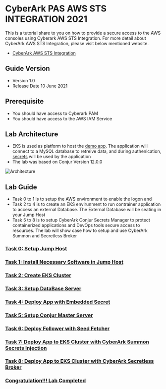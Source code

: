 # CyberArk PAS AWS STS INTEGRATION 2021
This is a tutorial share to you on how to provide a secure access to the AWS consoles using Cyberark AWS STS Integration.
For more detail about CyberArk AWS STS Integration, please visit below mentioned website.

- [CyberArk AWS STS Integration](https://docs.cyberark.com/Product-Doc/OnlineHelp/PAS/Latest/en/Content/PASIMP/PSM-AWS-CloudServicesManagement.htm?TocPath=Administration%7CComponents%7CPrivileged%20Session%20Manager%7CPSM%20Connectors%7CCloud%20Services%20Management%20Tools%7C_____1)

## Guide Version
- Version 1.0
- Release Date 10 June 2021

## Prerequisite
- You should have access to Cyberark PAM
- You should have access to the AWS IAM Service
 
## Lab Architecture
- EKS is used as platform to host the [demo app](https://github.com/jeepapichet/cityapp). The application will connect to a MySQL database to retreive data, and during authenication, [secrets](https://docs.cyberark.com/Product-Doc/OnlineHelp/AAM-DAP/Latest/en/Content/Get%20Started/key_concepts/secrets.html) will be used by the application
- The lab was based on Conjur Version 12.0.0

![Architecture](https://github.com/ivanckleecity/CyberArk-DAP-EKS-Lap-2021/blob/main/images/architecture_eks.JPG)

## Lab Guide
- Task 0 to 1 is to setup the AWS environment to enable the logon and 
- Task 2 to 4 is to create an EKS envirunment to run contrainer application to access an external Database. The External Database will be seating in your Jump Host
- Task 5 to 8 is to setup CyberArk Conjur Secrets Manager to protect containerized applications and DevOps tools secure access to resources. The lab will show case how to setup and use CyberArk Summon and Secretless Broker 


### [Task 0: Setup Jump Host](00-Setup_Jump_Host.md)

### [Task 1: Install Necessary Software in Jump Host](01-Install_Necessary_Software.md)

### [Task 2: Create EKS Cluster](02-Create_EKS_Cluster.md)

### [Task 3: Setup DataBase Server](03-Setup_DataBase_Server.md)

### [Task 4: Deploy App with Embedded Secret](04-Deploy_App_with_Embedded_Secret.md)

### [Task 5: Setup Conjur Master Server](05-Setup_Conjur_Master.md)

### [Task 6: Deploy Follower with Seed Fetcher](06-Deploy_Follower_with_Seed_Fetcher.md)

### [Task 7: Deploy App to EKS Cluster with CyberArk Summon Secrets Injection](07-Deploy_App_with_Summon_Secrets_Injects.md)

### [Task 8: Deploy App to EKS Cluster with CyberArk Secretless Broker](08-Deploy_App_with_Cyberark_Secretless_Broker.md)

### [Congratulation!!! Lab Completed](Task09/readme.md)  

